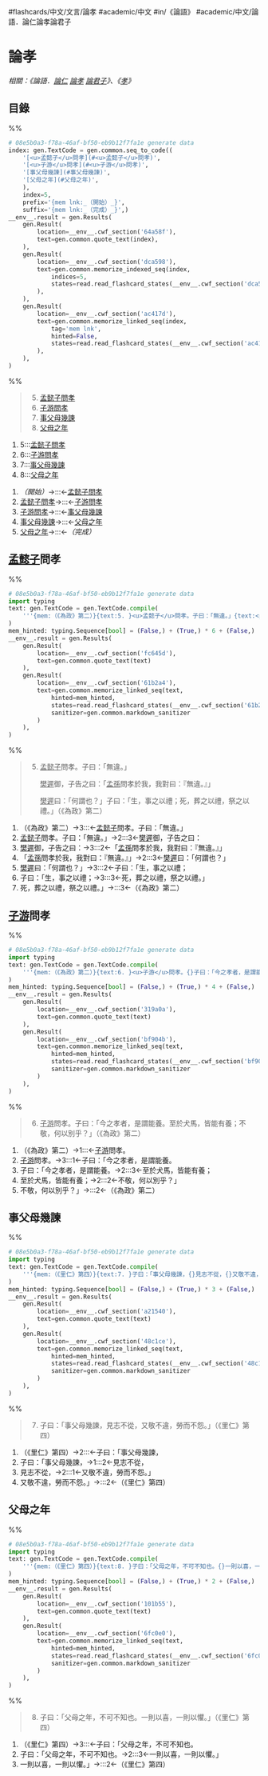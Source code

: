 #flashcards/中文/文言/論孝 #academic/中文 #in/《論語》 #academic/中文/論語．論仁論孝論君子

# 論孝
_相關：《論語．[論仁](論仁.md) [論孝](論孝.md) [論君子](論君子.md)》、《[孝](孝.md)》_

## 目錄

%%
```Python
# 08e5b0a3-f78a-46af-bf50-eb9b12f7fa1e generate data
index: gen.TextCode = gen.common.seq_to_code((
	'[<u>孟懿子</u>問孝](#<u>孟懿子</u>問孝)',
	'[<u>子游</u>問孝](#<u>子游</u>問孝)',
	'[事父母幾諫](#事父母幾諫)',
	'[父母之年](#父母之年)',
	),
	index=5,
	prefix='{mem lnk:_（開始）_}',
	suffix='{mem lnk:_（完成）_}',)
__env__.result = gen.Results(
	gen.Result(
		location=__env__.cwf_section('64a58f'),
		text=gen.common.quote_text(index),
	),
	gen.Result(
		location=__env__.cwf_section('dca598'),
		text=gen.common.memorize_indexed_seq(index,
			indices=5,
			states=read.read_flashcard_states(__env__.cwf_section('dca598')),
		),
	),
	gen.Result(
		location=__env__.cwf_section('ac417d'),
		text=gen.common.memorize_linked_seq(index,
			tag='mem lnk',
			hinted=False,
			states=read.read_flashcard_states(__env__.cwf_section('ac417d')),
		),
	),
)
```
%%

<!--08e5b0a3-f78a-46af-bf50-eb9b12f7fa1e generate section="64a58f"--><!-- The following content is generated at 2022-11-05T00:24:58.366868+08:00. Any edits will be overridden! -->

> 5. [<u>孟懿子</u>問孝](#<u>孟懿子</u>問孝)
> 6. [<u>子游</u>問孝](#<u>子游</u>問孝)
> 7. [事父母幾諫](#事父母幾諫)
> 8. [父母之年](#父母之年)

<!--/08e5b0a3-f78a-46af-bf50-eb9b12f7fa1e-->

<!--08e5b0a3-f78a-46af-bf50-eb9b12f7fa1e generate section="dca598"--><!-- The following content is generated at 2022-11-05T00:24:58.376869+08:00. Any edits will be overridden! -->

1. 5:::[<u>孟懿子</u>問孝](#<u>孟懿子</u>問孝) <!--SR:!2023-07-20,193,231!2023-02-13,239,249-->
2. 6:::[<u>子游</u>問孝](#<u>子游</u>問孝) <!--SR:!2023-02-14,240,249!2023-04-26,88,170-->
3. 7:::[事父母幾諫](#事父母幾諫) <!--SR:!2023-04-16,124,230!2024-01-16,446,251-->
4. 8:::[父母之年](#父母之年) <!--SR:!2023-03-28,109,210!2023-04-25,176,249-->

<!--/08e5b0a3-f78a-46af-bf50-eb9b12f7fa1e-->

<!--08e5b0a3-f78a-46af-bf50-eb9b12f7fa1e generate section="ac417d"--><!-- The following content is generated at 2022-11-05T00:24:58.386877+08:00. Any edits will be overridden! -->

1. _（開始）_→:::←[<u>孟懿子</u>問孝](#<u>孟懿子</u>問孝) <!--SR:!2023-04-20,117,292!2023-09-28,242,332-->
2. [<u>孟懿子</u>問孝](#<u>孟懿子</u>問孝)→:::←[<u>子游</u>問孝](#<u>子游</u>問孝) <!--SR:!2023-06-24,168,312!2023-07-11,180,312-->
3. [<u>子游</u>問孝](#<u>子游</u>問孝)→:::←[事父母幾諫](#事父母幾諫) <!--SR:!2023-06-25,169,312!2023-06-28,171,312-->
4. [事父母幾諫](#事父母幾諫)→:::←[父母之年](#父母之年) <!--SR:!2023-06-20,164,312!2023-04-05,71,272-->
5. [父母之年](#父母之年)→:::←_（完成）_ <!--SR:!2023-10-12,252,332!2023-10-31,266,332-->

<!--/08e5b0a3-f78a-46af-bf50-eb9b12f7fa1e-->

## <u>孟懿子</u>問孝
%%
```Python
# 08e5b0a3-f78a-46af-bf50-eb9b12f7fa1e generate data
import typing
text: gen.TextCode = gen.TextCode.compile(
	'''{mem:（《為政》第二）}{text:5. }<u>孟懿子</u>問孝。子曰：「無違。」{text:<p/>}<u>樊遲</u>御，子告之曰：{}「<u>孟孫</u>問孝於我，我對曰：『無違。』」{text:<p/>}<u>樊遲</u>曰：「何謂也？」{}子曰：「生，事之以禮；{}死，葬之以禮，祭之以禮。」{text:（《為政》第二）}{mem:（《為政》第二）}'''
)
mem_hinted: typing.Sequence[bool] = (False,) + (True,) * 6 + (False,)
__env__.result = gen.Results(
	gen.Result(
		location=__env__.cwf_section('fc645d'),
		text=gen.common.quote_text(text)
	),
	gen.Result(
		location=__env__.cwf_section('61b2a4'),
		text=gen.common.memorize_linked_seq(text,
			hinted=mem_hinted,
			states=read.read_flashcard_states(__env__.cwf_section('61b2a4')),
			sanitizer=gen.common.markdown_sanitizer
		)
	),
)
```
%%

<!--08e5b0a3-f78a-46af-bf50-eb9b12f7fa1e generate section="fc645d"--><!-- The following content is generated at 2022-11-05T00:24:58.347868+08:00. Any edits will be overridden! -->

> 5. <u>孟懿子</u>問孝。子曰：「無違。」<p/><u>樊遲</u>御，子告之曰：「<u>孟孫</u>問孝於我，我對曰：『無違。』」<p/><u>樊遲</u>曰：「何謂也？」子曰：「生，事之以禮；死，葬之以禮，祭之以禮。」（《為政》第二）

<!--/08e5b0a3-f78a-46af-bf50-eb9b12f7fa1e-->

<!--08e5b0a3-f78a-46af-bf50-eb9b12f7fa1e generate section="61b2a4"--><!-- The following content is generated at 2022-11-05T00:24:58.356869+08:00. Any edits will be overridden! -->

1. （《為政》第二）→3:::←<u>孟懿子</u>問孝。子曰：「無違。」 <!--SR:!2023-04-02,287,270!2023-07-16,264,232-->
2. <u>孟懿子</u>問孝。子曰：「無違。」→2:::3←<u>樊遲</u>御，子告之曰： <!--SR:!2025-02-12,774,311!2025-01-08,715,289-->
3. <u>樊遲</u>御，子告之曰：→3:::2←「<u>孟孫</u>問孝於我，我對曰：『無違。』」 <!--SR:!2023-12-07,471,308!2023-12-18,482,309-->
4. 「<u>孟孫</u>問孝於我，我對曰：『無違。』」→2:::3←<u>樊遲</u>曰：「何謂也？」 <!--SR:!2023-10-19,422,292!2025-05-01,828,312-->
5. <u>樊遲</u>曰：「何謂也？」→3:::2←子曰：「生，事之以禮； <!--SR:!2024-01-18,340,309!2023-08-04,288,249-->
6. 子曰：「生，事之以禮；→3:::3←死，葬之以禮，祭之以禮。」 <!--SR:!2023-05-20,335,289!2023-06-12,210,272-->
7. 死，葬之以禮，祭之以禮。」→:::3←（《為政》第二） <!--SR:!2023-10-30,419,269!2024-09-27,649,289-->

<!--/08e5b0a3-f78a-46af-bf50-eb9b12f7fa1e-->

## <u>子游</u>問孝
%%
```Python
# 08e5b0a3-f78a-46af-bf50-eb9b12f7fa1e generate data
import typing
text: gen.TextCode = gen.TextCode.compile(
	'''{mem:（《為政》第二）}{text:6. }<u>子游</u>問孝。{}子曰：「今之孝者，是謂能養。{}至於犬馬，皆能有養；{}不敬，何以別乎？」{text:（《為政》第二）}{mem:（《為政》第二）}'''
)
mem_hinted: typing.Sequence[bool] = (False,) + (True,) * 4 + (False,)
__env__.result = gen.Results(
	gen.Result(
		location=__env__.cwf_section('319a0a'),
		text=gen.common.quote_text(text)
	),
	gen.Result(
		location=__env__.cwf_section('bf904b'),
		text=gen.common.memorize_linked_seq(text,
			hinted=mem_hinted,
			states=read.read_flashcard_states(__env__.cwf_section('bf904b')),
			sanitizer=gen.common.markdown_sanitizer
		)
	),
)
```
%%

<!--08e5b0a3-f78a-46af-bf50-eb9b12f7fa1e generate section="319a0a"--><!-- The following content is generated at 2022-11-05T00:24:58.323876+08:00. Any edits will be overridden! -->

> 6. <u>子游</u>問孝。子曰：「今之孝者，是謂能養。至於犬馬，皆能有養；不敬，何以別乎？」（《為政》第二）

<!--/08e5b0a3-f78a-46af-bf50-eb9b12f7fa1e-->

<!--08e5b0a3-f78a-46af-bf50-eb9b12f7fa1e generate section="bf904b"--><!-- The following content is generated at 2022-11-05T00:24:58.335868+08:00. Any edits will be overridden! -->

1. （《為政》第二）→1:::←<u>子游</u>問孝。 <!--SR:!2023-10-12,415,290!2024-04-12,493,249-->
2. <u>子游</u>問孝。→3:::1←子曰：「今之孝者，是謂能養。 <!--SR:!2024-10-30,649,270!2023-04-27,101,209-->
3. 子曰：「今之孝者，是謂能養。→2:::3←至於犬馬，皆能有養； <!--SR:!2023-10-20,423,290!2023-12-11,402,292-->
4. 至於犬馬，皆能有養；→2:::2←不敬，何以別乎？」 <!--SR:!2023-05-19,334,289!2023-11-27,453,292-->
5. 不敬，何以別乎？」→:::2←（《為政》第二） <!--SR:!2023-06-09,136,211!2023-04-13,114,269-->

<!--/08e5b0a3-f78a-46af-bf50-eb9b12f7fa1e-->

## 事父母幾諫
%%
```Python
# 08e5b0a3-f78a-46af-bf50-eb9b12f7fa1e generate data
import typing
text: gen.TextCode = gen.TextCode.compile(
	'''{mem:（《里仁》第四）}{text:7. }子曰：「事父母幾諫，{}見志不從，{}又敬不違，勞而不怨。」{text:（《里仁》第四）}{mem:（《里仁》第四）}'''
)
mem_hinted: typing.Sequence[bool] = (False,) + (True,) * 3 + (False,)
__env__.result = gen.Results(
	gen.Result(
		location=__env__.cwf_section('a21540'),
		text=gen.common.quote_text(text)
	),
	gen.Result(
		location=__env__.cwf_section('48c1ce'),
		text=gen.common.memorize_linked_seq(text,
			hinted=mem_hinted,
			states=read.read_flashcard_states(__env__.cwf_section('48c1ce')),
			sanitizer=gen.common.markdown_sanitizer
		)
	),
)
```
%%

<!--08e5b0a3-f78a-46af-bf50-eb9b12f7fa1e generate section="a21540"--><!-- The following content is generated at 2022-11-05T00:24:58.301873+08:00. Any edits will be overridden! -->

> 7. 子曰：「事父母幾諫，見志不從，又敬不違，勞而不怨。」（《里仁》第四）

<!--/08e5b0a3-f78a-46af-bf50-eb9b12f7fa1e-->

<!--08e5b0a3-f78a-46af-bf50-eb9b12f7fa1e generate section="48c1ce"--><!-- The following content is generated at 2022-11-05T00:24:58.313869+08:00. Any edits will be overridden! -->

1. （《里仁》第四）→2:::←子曰：「事父母幾諫， <!--SR:!2023-07-15,244,289!2024-09-25,591,249-->
2. 子曰：「事父母幾諫，→1:::2←見志不從， <!--SR:!2023-07-22,240,288!2023-02-26,114,309-->
3. 見志不從，→2:::1←又敬不違，勞而不怨。」 <!--SR:!2023-05-07,319,290!2023-04-16,301,289-->
4. 又敬不違，勞而不怨。」→:::2←（《里仁》第四） <!--SR:!2023-09-02,254,211!2023-03-05,259,272-->

<!--/08e5b0a3-f78a-46af-bf50-eb9b12f7fa1e-->

## 父母之年
%%
```Python
# 08e5b0a3-f78a-46af-bf50-eb9b12f7fa1e generate data
import typing
text: gen.TextCode = gen.TextCode.compile(
	'''{mem:（《里仁》第四）}{text:8. }子曰：「父母之年，不可不知也。{}一則以喜，一則以懼。」{text:（《里仁》第四）}{mem:（《里仁》第四）}'''
)
mem_hinted: typing.Sequence[bool] = (False,) + (True,) * 2 + (False,)
__env__.result = gen.Results(
	gen.Result(
		location=__env__.cwf_section('101b55'),
		text=gen.common.quote_text(text)
	),
	gen.Result(
		location=__env__.cwf_section('6fc0e0'),
		text=gen.common.memorize_linked_seq(text,
			hinted=mem_hinted,
			states=read.read_flashcard_states(__env__.cwf_section('6fc0e0')),
			sanitizer=gen.common.markdown_sanitizer
		)
	),
)
```
%%

<!--08e5b0a3-f78a-46af-bf50-eb9b12f7fa1e generate section="101b55"--><!-- The following content is generated at 2022-11-05T00:24:58.281870+08:00. Any edits will be overridden! -->

> 8. 子曰：「父母之年，不可不知也。一則以喜，一則以懼。」（《里仁》第四）

<!--/08e5b0a3-f78a-46af-bf50-eb9b12f7fa1e-->

<!--08e5b0a3-f78a-46af-bf50-eb9b12f7fa1e generate section="6fc0e0"--><!-- The following content is generated at 2022-11-05T00:24:58.290868+08:00. Any edits will be overridden! -->

1. （《里仁》第四）→3:::←子曰：「父母之年，不可不知也。 <!--SR:!2024-09-28,704,329!2024-10-01,707,329-->
2. 子曰：「父母之年，不可不知也。→2:::3←一則以喜，一則以懼。」 <!--SR:!2024-09-16,697,329!2023-03-19,330,332-->
3. 一則以喜，一則以懼。」→:::2←（《里仁》第四） <!--SR:!2023-06-27,167,211!2024-12-26,773,329-->

<!--/08e5b0a3-f78a-46af-bf50-eb9b12f7fa1e-->
